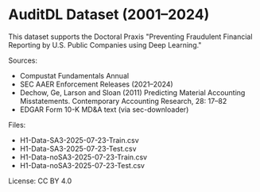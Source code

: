 # AuditDL Dataset (2001–2024)
This dataset supports the Doctoral Praxis "Preventing Fraudulent Financial Reporting by U.S. Public Companies using Deep Learning."

Sources:
- Compustat Fundamentals Annual
- SEC AAER Enforcement Releases (2021–2024)
- Dechow, Ge, Larson and Sloan (2011) Predicting Material Accounting Misstatements. Contemporary Accounting Research, 28: 17–82 
- EDGAR Form 10-K MD&A text (via sec-downloader)

Files:
- H1-Data-SA3-2025-07-23-Train.csv
- H1-Data-SA3-2025-07-23-Test.csv
- H1-Data-noSA3-2025-07-23-Train.csv
- H1-Data-noSA3-2025-07-23-Test.csv

License: CC BY 4.0
